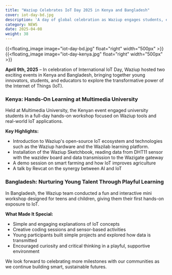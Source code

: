 ```yaml
---
title: "Waziup Celebrates IoT Day 2025 in Kenya and Bangladesh"
cover: iot-day-bd.jpg
description: 'A day of global celebration as Waziup engages students, educators, and innovators in Kenya and Bangladesh with hands-on IoT activities, inspiring talks, and collaborative learning.'
category: NEWS
date: 2025-04-08
weight: 38
---
```


{{<floating_image image="iot-day-bd.jpg" float="right" width="500px" >}}
{{<floating_image image="iot-day-kenya.jpg" float="right" width="500px" >}}

**April 9th, 2025** – In celebration of International IoT Day, Waziup hosted two exciting events in Kenya and Bangladesh, bringing together young innovators, students, and educators to explore the transformative power of the Internet of Things (IoT).

### Kenya: Hands-On Learning at Multimedia University
Held at Multimedia University, the Kenyan event engaged university students in a full-day hands-on workshop focused on Waziup tools and real-world IoT applications.

**Key Highlights:**
- Introduction to Waziup's open-source IoT ecosystem and technologies such as the Waziup hardware and the Wazilab learning platform. 
- Installation of the Waziup Sketchbook, reading data from DHT11 sensor with the wazidev board and data transmission to the Wazigate gateway
- A demo session on smart farming and how IoT improves agriculture
- A talk by Revcat  on the synergy between AI and IoT

### Bangladesh: Nurturing Young Talent Through Playful Learning
In Bangladesh, the Waziup team conducted a fun and interactive mini workshop designed for teens and children, giving them their first hands-on exposure to IoT.

**What Made It Special:**
- Simple and engaging explanations of IoT concepts
- Creative coding sessions and sensor-based activities
- Young participants built simple projects and explored how data is transmitted
- Encouraged curiosity and critical thinking in a playful, supportive environment

We look forward to celebrating more milestones with our communities as we continue building smart, sustainable futures.

